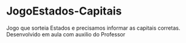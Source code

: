 # JogoEstados-Capitais
Jogo que sorteia Estados e precisamos informar as capitais corretas. Desenvolvido em aula com auxilio do Professor
